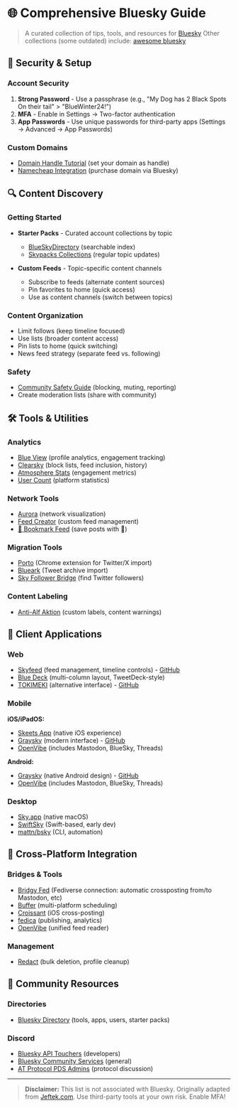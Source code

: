 # 🌐 Comprehensive Bluesky Guide

> A curated collection of tips, tools, and resources for [Bluesky](https://bsky.app)
Other collections (some outdated) include: [awesome bluesky](https://github.com/notjuliet/awesome-bluesky)

## 🔐 Security & Setup

### Account Security
1. **Strong Password** - Use a passphrase (e.g., "My Dog has 2 Black Spots On their tail" > "BlueWinter24!")
2. **MFA** - Enable in Settings → Two-factor authentication
3. **App Passwords** - Use unique passwords for third-party apps (Settings → Advanced → App Passwords)

### Custom Domains
- [Domain Handle Tutorial](https://bsky.social/about/blog/4-28-2023-domain-handle-tutorial) (set your domain as handle)
- [Namecheap Integration](https://bsky.social/about/blog/7-05-2023-namecheap) (purchase domain via Bluesky)

## 🔍 Content Discovery

### Getting Started
- **Starter Packs** - Curated account collections by topic
  - [BlueSkyDirectory](https://blueskydirectory.com/starter-packs/all) (searchable index)
  - [Skypacks Collections](https://bsky.app/profile/skypacks.bsky.social) (regular topic updates)

- **Custom Feeds** - Topic-specific content channels
  - Subscribe to feeds (alternate content sources)
  - Pin favorites to home (quick access)
  - Use as content channels (switch between topics)

### Content Organization
- Limit follows (keep timeline focused)
- Use lists (broader content access)
- Pin lists to home (quick switching)
- News feed strategy (separate feed vs. following)

### Safety
- [Community Safety Guide](https://bsky.app/profile/francesmeh.reviews/post/3lamkrhv6k22o) (blocking, muting, reporting)
- Create moderation lists (share with community)

## 🛠️ Tools & Utilities

### Analytics
- [Blue View](https://blueview.app) (profile analytics, engagement tracking)
- [Clearsky](https://clearsky.app) (block lists, feed inclusion, history)
- [Atmosphere Stats](https://jyc.dev/at) (engagement metrics)
- [User Count](https://bsky-users.theo.io/) (platform statistics)

### Network Tools
- [Aurora](https://aurora.ndimensional.xyz/) (network visualization)
- [Feed Creator](https://blueskyfeedcreator.com) (custom feed management)
- [📌 Bookmark Feed](https://bsky.app/profile/did:plc:q6gjnaw2blty4crticxkmujt/feed/my-pins) (save posts with 📌)

### Migration Tools
- [Porto](https://chromewebstore.google.com/detail/porto-port-your-tweets-to/ckilhjdflnaakopknngigiggfpnjaaop) (Chrome extension for Twitter/X import)
- [Blueark](https://blueark.app/) (Tweet archive import)
- [Sky Follower Bridge](https://chromewebstore.google.com/detail/sky-follower-bridge/behhbpbpmailcnfbjagknjngnfdojpko) (find Twitter followers)

### Content Labeling
- [Anti-Alf Aktion](https://bsky.app/profile/did:plc:e4elbtctnfqocyfcml6h2lf7) (custom labels, content warnings)

## 📱 Client Applications

### Web
- [Skyfeed](https://skyfeed.app/) (feed management, timeline controls) - [GitHub](https://github.com/skyfeed-dev/app)
- [Blue Deck](https://deck.blue) (multi-column layout, TweetDeck-style)
- [TOKIMEKI](https://tokimeki.blue/login) (alternative interface) - [GitHub](https://github.com/spuithori/tokimekibluesky)

### Mobile

**iOS/iPadOS:**
- [Skeets App](https://www.skeetsapp.com) (native iOS experience)
- [Graysky](https://graysky.app/) (modern interface) - [GitHub](https://github.com/mozzius/graysky)
- [OpenVibe](https://apps.apple.com/us/app/openvibe-mastodon-bluesky/id1666230916) (includes Mastodon, BlueSky, Threads)
 
**Android:**
- [Graysky](https://graysky.app/) (native Android design) - [GitHub](https://github.com/mozzius/graysky)
- [OpenVibe](https://apps.apple.com/us/app/openvibe-mastodon-bluesky/id1666230916) (includes Mastodon, BlueSky, Threads)

### Desktop
- [Sky.app](https://github.com/jcsalterego/Sky.app) (native macOS)
- [SwiftSky](https://github.com/rmcan/swiftsky) (Swift-based, early dev)
- [mattn/bsky](https://github.com/mattn/bsky) (CLI, automation)

## 🔄 Cross-Platform Integration

### Bridges & Tools
- [Bridgy Fed](https://fed.brid.gy/) (Fediverse connection: automatic crossposting from/to Mastodon, etc)
- [Buffer](https://buffer.com) (multi-platform scheduling)
- [Croissant](https://apps.apple.com/us/app/croissant-cross-posting/id6670288979) (iOS cross-posting)
- [fedica](https://fedica.com/) (publishing, analytics)
- [OpenVibe](https://apps.apple.com/us/app/openvibe-mastodon-bluesky/id1666230916) (unified feed reader)

### Management
- [Redact](https://redact.dev/) (bulk deletion, profile cleanup)

## 🌟 Community Resources

### Directories
- [Bluesky Directory](https://blueskydirectory.com) (tools, apps, users, starter packs)

### Discord
- [Bluesky API Touchers](https://discord.gg/FS9U8A7F) (developers)
- [Bluesky Community Services](https://discord.gg/tYuDvuzbVA) (general)
- [AT Protocol PDS Admins](https://discord.gg/eT6RWzy) (protocol discussion)

---

> **Disclaimer:** This list is not associated with Bluesky. Originally adapted from [Jeftek.com](https://bsky.app/profile/jeftek.com). Use third-party tools at your own risk. Enable MFA!
